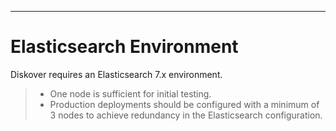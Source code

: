 ___
# Elasticsearch Environment

Diskover requires an Elasticsearch 7.x environment.
>- One node  is sufficient for initial testing.
>- Production deployments should be configured with a minimum of 3 nodes to achieve redundancy  in the Elasticsearch  configuration.
